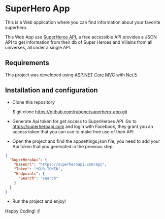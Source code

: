# SuperHero App

This is a Web application where you can find information about your favorite superhero.

This Web App use [SuperHeroe API](https://superheroapi.com), a free accessible API provides a JSON API to get information from their db of Super Heroes and Villains from all universes, all under a single API.

## Requirements

This project was developed using [ASP.NET Core MVC](https://docs.microsoft.com/en-us/aspnet/core/mvc/overview?view=aspnetcore-5.0) with [Net 5](https://dotnet.microsoft.com/download/dotnet/5.0)

## Installation and configuration

- Clone this repository

  $ git clone <https://github.com/rubone/superhero-app.git>

- Generate Api token for get access to SuperHeroes API. Go to <https://superheroapi.com> and login with Facebook, they grant you an access token that you can use to make free use of their API.

- Open the project and find the appsettings.json file, you need to add your Api token that you generated in the previous step.

```json
{
  "SuperHeroApi": {
    "BaseUrl": "https://superheroapi.com/api",
    "Token": "YOUR-TOKEN",
    "Endpoints": {
      "Search": "search"
    }
  }
}
```

- Run the project and enjoy!

Happy Coding! :v:
